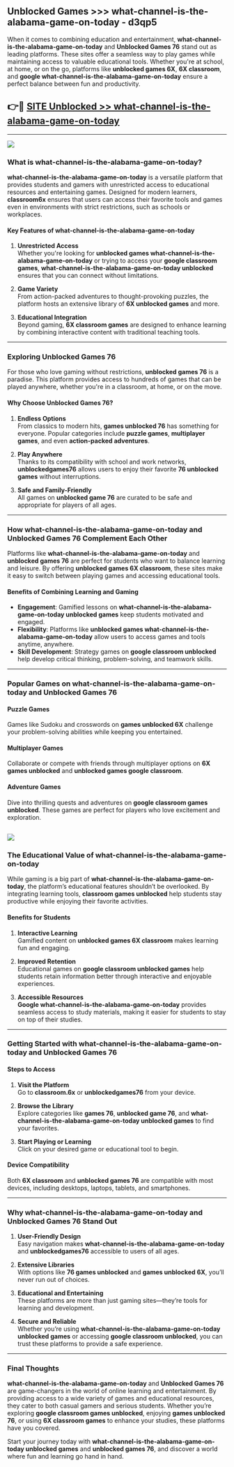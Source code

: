 ## Unblocked Games >>> what-channel-is-the-alabama-game-on-today - d3qp5 

When it comes to combining education and entertainment, **what-channel-is-the-alabama-game-on-today** and **Unblocked Games 76** stand out as leading platforms. These sites offer a seamless way to play games while maintaining access to valuable educational tools. Whether you're at school, at home, or on the go, platforms like **unblocked games 6X**, **6X classroom**, and **google what-channel-is-the-alabama-game-on-today** ensure a perfect balance between fun and productivity.
## 👉🔴 [SITE Unblocked >> what-channel-is-the-alabama-game-on-today](https://unblockedgames.edu.pl?title=what-channel-is-the-alabama-game-on-today&ref=22JU)
---
<a href="https://unblockedgames.edu.pl?title=what-channel-is-the-alabama-game-on-today&ref=22JU/"><img src="https://github.com/user-attachments/assets/438f12ca-57a4-47a3-8ead-c64da593a1e5"/></a>
### What is what-channel-is-the-alabama-game-on-today?  

**what-channel-is-the-alabama-game-on-today** is a versatile platform that provides students and gamers with unrestricted access to educational resources and entertaining games. Designed for modern learners, **classroom6x** ensures that users can access their favorite tools and games even in environments with strict restrictions, such as schools or workplaces.  

#### Key Features of what-channel-is-the-alabama-game-on-today  

1. **Unrestricted Access**  
   Whether you're looking for **unblocked games what-channel-is-the-alabama-game-on-today** or trying to access your **google classroom games**, **what-channel-is-the-alabama-game-on-today unblocked** ensures that you can connect without limitations.  

2. **Game Variety**  
   From action-packed adventures to thought-provoking puzzles, the platform hosts an extensive library of **6X unblocked games** and more.  

3. **Educational Integration**  
   Beyond gaming, **6X classroom games** are designed to enhance learning by combining interactive content with traditional teaching tools.  



---

### Exploring Unblocked Games 76  

For those who love gaming without restrictions, **unblocked games 76** is a paradise. This platform provides access to hundreds of games that can be played anywhere, whether you're in a classroom, at home, or on the move.  

#### Why Choose Unblocked Games 76?  

1. **Endless Options**  
   From classics to modern hits, **games unblocked 76** has something for everyone. Popular categories include **puzzle games**, **multiplayer games**, and even **action-packed adventures**.  

2. **Play Anywhere**  
   Thanks to its compatibility with school and work networks, **unblockedgames76** allows users to enjoy their favorite **76 unblocked games** without interruptions.  

3. **Safe and Family-Friendly**  
   All games on **unblocked game 76** are curated to be safe and appropriate for players of all ages.  

---

### How what-channel-is-the-alabama-game-on-today and Unblocked Games 76 Complement Each Other  

Platforms like **what-channel-is-the-alabama-game-on-today** and **unblocked games 76** are perfect for students who want to balance learning and leisure. By offering **unblocked games 6X classroom**, these sites make it easy to switch between playing games and accessing educational tools.  

#### Benefits of Combining Learning and Gaming  

- **Engagement**: Gamified lessons on **what-channel-is-the-alabama-game-on-today unblocked games** keep students motivated and engaged.  
- **Flexibility**: Platforms like **unblocked games what-channel-is-the-alabama-game-on-today** allow users to access games and tools anytime, anywhere.  
- **Skill Development**: Strategy games on **google classroom unblocked** help develop critical thinking, problem-solving, and teamwork skills.  

---

### Popular Games on what-channel-is-the-alabama-game-on-today and Unblocked Games 76  

#### Puzzle Games  

Games like Sudoku and crosswords on **games unblocked 6X** challenge your problem-solving abilities while keeping you entertained.  

#### Multiplayer Games  

Collaborate or compete with friends through multiplayer options on **6X games unblocked** and **unblocked games google classroom**.  

#### Adventure Games  

Dive into thrilling quests and adventures on **google classroom games unblocked**. These games are perfect for players who love excitement and exploration.  

<a href="http://download.freeplayer.one?title=what-channel-is-the-alabama-game-on-today&ref=23D/"><img src="https://github.com/user-attachments/assets/fe0c3e91-c8e1-489c-acf0-e2f614c12fb8"/></a>
---

### The Educational Value of what-channel-is-the-alabama-game-on-today  

While gaming is a big part of **what-channel-is-the-alabama-game-on-today**, the platform’s educational features shouldn’t be overlooked. By integrating learning tools, **classroom games unblocked** help students stay productive while enjoying their favorite activities.  

#### Benefits for Students  

1. **Interactive Learning**  
   Gamified content on **unblocked games 6X classroom** makes learning fun and engaging.  

2. **Improved Retention**  
   Educational games on **google classroom unblocked games** help students retain information better through interactive and enjoyable experiences.  

3. **Accessible Resources**  
   **Google what-channel-is-the-alabama-game-on-today** provides seamless access to study materials, making it easier for students to stay on top of their studies.  

---

### Getting Started with what-channel-is-the-alabama-game-on-today and Unblocked Games 76  

#### Steps to Access  

1. **Visit the Platform**  
   Go to **classroom.6x** or **unblockedgames76** from your device.  

2. **Browse the Library**  
   Explore categories like **games 76**, **unblocked game 76**, and **what-channel-is-the-alabama-game-on-today unblocked games** to find your favorites.  

3. **Start Playing or Learning**  
   Click on your desired game or educational tool to begin.  

#### Device Compatibility  

Both **6X classroom** and **unblocked games 76** are compatible with most devices, including desktops, laptops, tablets, and smartphones.  

---

### Why what-channel-is-the-alabama-game-on-today and Unblocked Games 76 Stand Out  

1. **User-Friendly Design**  
   Easy navigation makes **what-channel-is-the-alabama-game-on-today** and **unblockedgames76** accessible to users of all ages.  

2. **Extensive Libraries**  
   With options like **76 games unblocked** and **games unblocked 6X**, you’ll never run out of choices.  

3. **Educational and Entertaining**  
   These platforms are more than just gaming sites—they’re tools for learning and development.  

4. **Secure and Reliable**  
   Whether you’re using **what-channel-is-the-alabama-game-on-today unblocked games** or accessing **google classroom unblocked**, you can trust these platforms to provide a safe experience.  

---

### Final Thoughts  

**what-channel-is-the-alabama-game-on-today** and **Unblocked Games 76** are game-changers in the world of online learning and entertainment. By providing access to a wide variety of games and educational resources, they cater to both casual gamers and serious students. Whether you’re exploring **google classroom games unblocked**, enjoying **games unblocked 76**, or using **6X classroom games** to enhance your studies, these platforms have you covered.  

Start your journey today with **what-channel-is-the-alabama-game-on-today unblocked games** and **unblocked games 76**, and discover a world where fun and learning go hand in hand.  